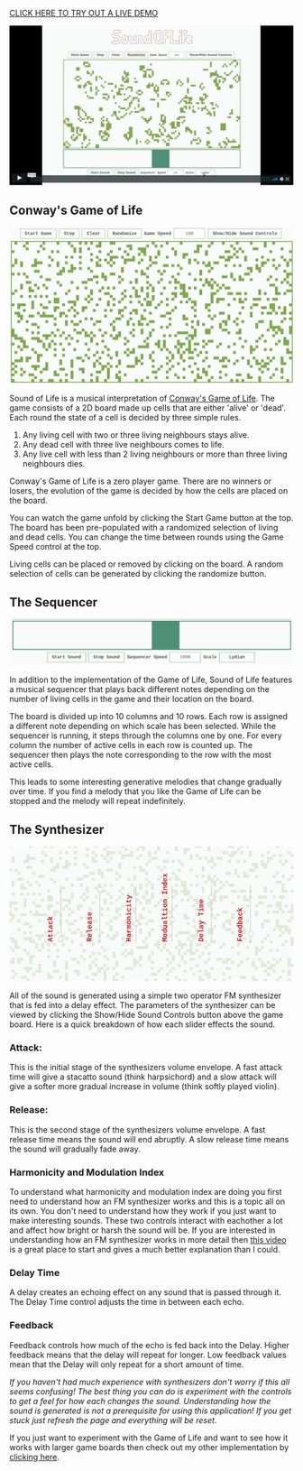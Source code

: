 [CLICK HERE TO TRY OUT A LIVE DEMO](https://gabrieldavison.github.io/sound-of-life/)

[![Video Link Screenshot](./docs/screenshots/video-screenshot.png)](https://vimeo.com/432480485)

## Conway's Game of Life

![Game board screenshot](./docs/screenshots/game-screenshot.png)

Sound of Life is a musical interpretation of [Conway's Game of Life](https://en.wikipedia.org/wiki/Conway%27s_Game_of_Life). The game consists of a 2D board made up cells that are either 'alive' or 'dead'. Each round the state of a cell is decided by three simple rules.

1. Any living cell with two or three living neighbours stays alive.
2. Any dead cell with three live neighbours comes to life.
3. Any live cell with less than 2 living neighbours or more than three living neighbours dies.

Conway's Game of Life is a zero player game. There are no winners or losers, the evolution of the game is decided by how the cells are placed on the board.

You can watch the game unfold by clicking the Start Game button at the top. The board has been pre-populated with a randomized selection of living and dead cells. You can change the time between rounds using the Game Speed control at the top.

Living cells can be placed or removed by clicking on the board. A random selection of cells can be generated by clicking the randomize button.

## The Sequencer

![Sequencer screenshot](./docs/screenshots/sequencer-screenshot.png)

In addition to the implementation of the Game of Life, Sound of Life features a musical sequencer that plays back different notes depending on the number of living cells in the game and their location on the board.

The board is divided up into 10 columns and 10 rows. Each row is assigned a different note depending on which scale has been selected. While the sequencer is running, it steps through the columns one by one. For every column the number of active cells in each row is counted up. The sequencer then plays the note corresponding to the row with the most active cells.

This leads to some interesting generative melodies that change gradually over time. If you find a melody that you like the Game of Life can be stopped and the melody will repeat indefinitely.

## The Synthesizer

![Synthesizer screenshot](./docs/screenshots/synthesizer-screenshot.png)

All of the sound is generated using a simple two operator FM synthesizer that is fed into a delay effect. The parameters of the synthesizer can be viewed by clicking the Show/Hide Sound Controls button above the game board. Here is a quick breakdown of how each slider effects the sound.

### Attack:

This is the initial stage of the synthesizers volume envelope. A fast attack time will give a stacatto sound (think harpsichord) and a slow attack will give a softer more gradual increase in volume (think softly played violin).

### Release:

This is the second stage of the synthesizers volume envelope. A fast release time means the sound will end abruptly. A slow release time means the sound will gradually fade away.

### Harmonicity and Modulation Index

To understand what harmonicity and modulation index are doing you first need to understand how an FM synthesizer works and this is a topic all on its own. You don't need to understand how they work if you just want to make interesting sounds. These two controls interact with eachother a lot and affect how bright or harsh the sound will be. If you are interested in understanding how an FM synthesizer works in more detail then [this video](https://www.youtube.com/watch?v=vvBl3YUBUyY) is a great place to start and gives a much better explanation than I could.

### Delay Time

A delay creates an echoing effect on any sound that is passed through it. The Delay Time control adjusts the time in between each echo.

### Feedback

Feedback controls how much of the echo is fed back into the Delay. Higher feedback means that the delay will repeat for longer. Low feedback values mean that the Delay will only repeat for a short amount of time.

_If you haven't had much experience with synthesizers don't worry if this all seems confusing! The best thing you can do is experiment with the controls to get a feel for how each changes the sound. Understanding how the sound is generated is not a prerequisite for using this application! If you get stuck just refresh the page and everything will be reset._

If you just want to experiment with the Game of Life and want to see how it works with larger game boards then check out my other implementation by [clicking here](https://github.com/gabrieldavison/conways-game-of-life).
